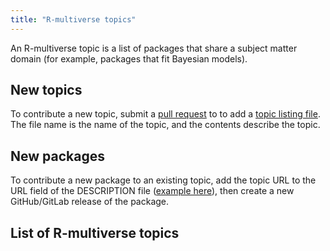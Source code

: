 ```yaml
---
title: "R-multiverse topics"
---
```


An R-multiverse topic is a list of packages that share a subject matter domain (for example, packages that fit Bayesian models).

## New topics

To contribute a new topic, submit a [pull request](https://github.com/r-multiverse/topics/pulls) to to add a [topic listing file](https://github.com/r-multiverse/topics/tree/main/topics).
The file name is the name of the topic, and the contents describe the topic.

## New packages

To contribute a new package to an existing topic, add the topic URL to the URL field of the DESCRIPTION file ([example here](https://github.com/ropensci/stantargets/blob/db7d119ea0599eac3ce01a42bee27c9908754943/DESCRIPTION#L22)), then create a new GitHub/GitLab release of the package.

## List of R-multiverse topics
